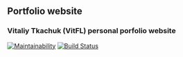 ## Portfolio website
### Vitaliy Tkachuk (VitFL) personal porfolio website

[![Maintainability](https://api.codeclimate.com/v1/badges/eed4dafb2321eac53cc6/maintainability)](https://codeclimate.com/github/VitFL/vitfl-portfolio/maintainability)
[![Build Status](https://travis-ci.org/VitFL/vitfl-portfolio.svg?branch=master)](https://travis-ci.org/VitFL/vitfl-portfolio)
